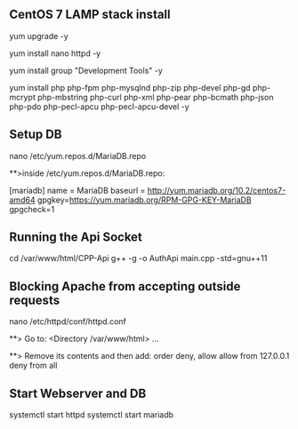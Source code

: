 **CentOS 7 LAMP stack install**
-------------------------------
yum upgrade -y

yum install nano httpd -y

yum install group "Development Tools" -y

yum install php php-fpm php-mysqlnd php-zip php-devel php-gd php-mcrypt php-mbstring php-curl php-xml php-pear php-bcmath php-json php-pdo php-pecl-apcu php-pecl-apcu-devel -y

**Setup DB**
------------

nano /etc/yum.repos.d/MariaDB.repo

**>inside /etc/yum.repos.d/MariaDB.repo:

[mariadb]
name = MariaDB
baseurl = http://yum.mariadb.org/10.2/centos7-amd64
gpgkey=https://yum.mariadb.org/RPM-GPG-KEY-MariaDB
gpgcheck=1

**Running the Api Socket**
--------------------------
cd /var/www/html/CPP-Api
g++ -g -o AuthApi main.cpp -std=gnu++11


**Blocking Apache from accepting outside requests**
---------------------------------------------------
nano /etc/httpd/conf/httpd.conf

**> Go to:
<Directory /var/www/html>
...

**> Remove its contents and then add:
order deny, allow
allow from 127.0.0.1
deny from all

**Start Webserver and DB**
--------------------------
systemctl start httpd
systemctl start mariadb
